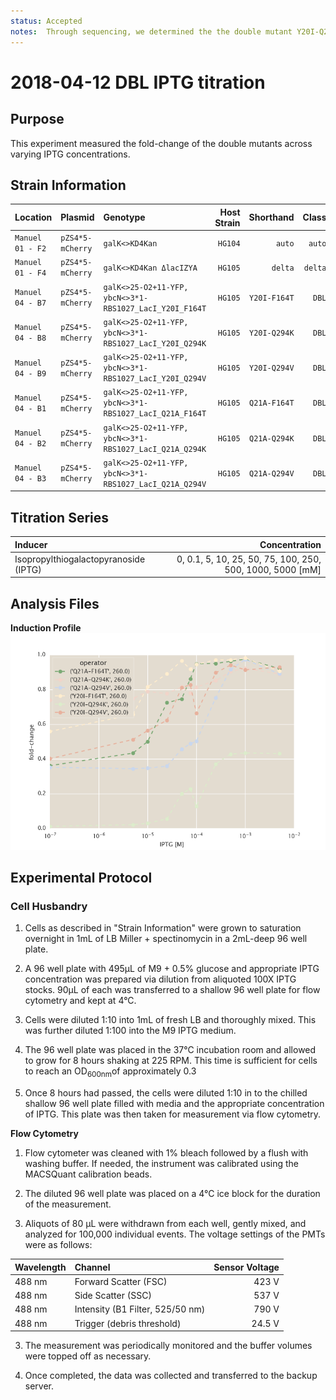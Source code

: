 ```yaml
---
status: Accepted
notes:  Through sequencing, we determined the the double mutant Y20I-Q294K is invalid and actually WT lac. It has been dropped from this data set. 
---
```


# 2018-04-12 DBL IPTG titration

## Purpose
This experiment measured the fold-change of the double mutants across varying IPTG concentrations.

## Strain Information

| Location | Plasmid | Genotype | Host Strain | Shorthand | Class |
| :------- | :------ | :------- | ----------: | --------: | -----:| 
| `Manuel 01 - F2` | `pZS4*5-mCherry` |  `galK<>KD4Kan` | `HG104` | `auto` | `auto`|
| `Manuel 01 - F4` | `pZS4*5-mCherry` | `galK<>KD4Kan ΔlacIZYA` | `HG105` | `delta`| `delta`|
| `Manuel 04 - B7` | `pZS4*5-mCherry` | `galK<>25-O2+11-YFP, ybcN<>3*1-RBS1027_LacI_Y20I_F164T` | `HG105` | `Y20I-F164T` | `DBL`|
| `Manuel 04 - B8` | `pZS4*5-mCherry` | `galK<>25-O2+11-YFP, ybcN<>3*1-RBS1027_LacI_Y20I_Q294K` | `HG105` | `Y20I-Q294K`| `DBL`|
| `Manuel 04 - B9` | `pZS4*5-mCherry` | `galK<>25-O2+11-YFP, ybcN<>3*1-RBS1027_LacI_Y20I_Q294V` | `HG105` | `Y20I-Q294V`| `DBL`|
| `Manuel 04 - B1` | `pZS4*5-mCherry` | `galK<>25-O2+11-YFP, ybcN<>3*1-RBS1027_LacI_Q21A_F164T` | `HG105` | `Q21A-F164T` | `DBL`|
| `Manuel 04 - B2` | `pZS4*5-mCherry` | `galK<>25-O2+11-YFP, ybcN<>3*1-RBS1027_LacI_Q21A_Q294K` | `HG105` | `Q21A-Q294K` | `DBL`|
| `Manuel 04 - B3` | `pZS4*5-mCherry` | `galK<>25-O2+11-YFP, ybcN<>3*1-RBS1027_LacI_Q21A_Q294V` | `HG105` | `Q21A-Q294V` | `DBL`|


## Titration Series
| Inducer | Concentration |
| :------ | ------------: |
| Isopropylthiogalactopyranoside (IPTG) | 0, 0.1, 5, 10, 25, 50, 75, 100, 250, 500, 1000, 5000  [mM] |

## Analysis Files

**Induction Profile**
![](output/20180412_r2_DBL_fold_change_curve.png)


## Experimental Protocol

### Cell Husbandry

1. Cells as described in "Strain Information" were grown to saturation overnight in 1mL of LB Miller + spectinomycin in a 2mL-deep 96 well plate.

2. A 96 well plate with 495µL of M9 + 0.5% glucose and appropriate IPTG concentration was prepared via dilution from aliquoted 100X IPTG stocks. 90µL of each  was transferred to a shallow 96 well plate for flow cytometry and kept at 4°C.

3. Cells were diluted 1:10 into 1mL of fresh LB and thoroughly mixed. This was further diluted 1:100 into the M9 IPTG medium.

4. The 96 well plate was placed in the 37°C incubation room and allowed to grow for 8 hours shaking at 225 RPM. This time is sufficient for cells to reach an  OD<sub>600nm</sub>of approximately 0.3

5.  Once 8 hours had passed, the cells were diluted 1:10 in to the chilled shallow 96 well plate filled with media and the appropriate concentration of IPTG. This plate was then taken for measurement via flow cytometry.


**Flow Cytometry**
1. Flow cytometer was cleaned with 1% bleach followed by a flush with washing buffer. If needed, the instrument was calibrated using the MACSQuant calibration beads.
 
2. The diluted 96 well plate was placed on a 4°C ice block for the duration of the measurement. 

2. Aliquots of 80 µL were withdrawn from each well, gently mixed, and analyzed for 100,000
individual events. The voltage settings of the PMTs were as follows:

| Wavelength | Channel | Sensor Voltage|
|:---|:---|---:|
| 488 nm | Forward Scatter (FSC) | 423 V|
| 488 nm   | Side Scatter (SSC) | 537 V|
| 488 nm | Intensity (B1 Filter, 525/50 nm) | 790 V|
| 488 nm | Trigger (debris threshold) | 24.5 V|

3. The measurement was periodically monitored and the buffer volumes were topped
off as necessary.

4. Once completed, the data was collected and transferred to the backup server.
